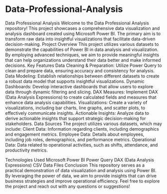 # Data-Professional-Analysis
Data Professional Analysis
Welcome to the Data Professional Analysis repository! This project showcases a comprehensive data visualization and analysis dashboard created using Microsoft Power BI. The primary aim is to transform raw data into insightful visualizations that facilitate data-driven decision-making.
Project Overview
This project utilizes various datasets to demonstrate the capabilities of Power BI in data analysis and visualization. By employing advanced techniques, we aim to provide meaningful insights that can help organizations understand their data better and make informed decisions.
Key Features
Data Cleaning & Preparation: Utilize Power Query to clean and prepare data, ensuring accuracy and consistency for analysis.
Data Modeling: Establish relationships between different datasets to create a robust data model that supports insightful visualizations.
Dynamic Dashboards: Develop interactive dashboards that allow users to explore data through dynamic filtering and slicing.
DAX Measures: Implement DAX (Data Analysis Expressions) to create calculated fields and measures that enhance data analysis capabilities.
Visualizations: Create a variety of visualizations, including bar charts, line graphs, and scatter plots, to effectively communicate insights.
Actionable Insights: Analyze data to derive actionable insights that support strategic decision-making for stakeholders.
Data Sources
The project utilizes various datasets, which may include:
Client Data: Information regarding clients, including demographics and engagement metrics.
Employee Data: Details about employees, including job roles, demographics, and performance metrics.
Operational Data: Data related to operational activities, such as shifts, attendance, and productivity metrics.

Technologies Used
Microsoft Power BI
Power Query
DAX (Data Analysis Expressions)
CSV Data Files
Conclusion
This repository serves as a practical demonstration of data visualization and analysis using Power BI. By leveraging the power of data, we aim to provide insights that can drive business strategies and improve operational efficiency.
Feel free to explore the project and reach out with any questions or suggestions!
